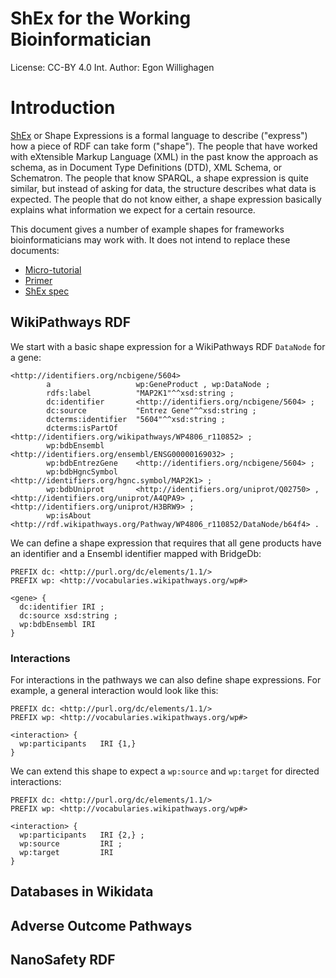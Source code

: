 # ShEx for the Working Bioinformatician

License: CC-BY 4.0 Int.
Author: Egon Willighagen

# Introduction

[ShEx](http://shex.io/) or Shape Expressions is a formal language to describe ("express")
how a piece of RDF can take form ("shape"). The people that have worked with eXtensible Markup Language (XML)
in the past know the approach as schema, as in Document Type Definitions (DTD), XML Schema, or Schematron.
The people that know SPARQL, a shape expression is quite similar, but instead of asking for data, the
structure describes what data is expected. The people that do not know either, a shape expression basically
explains what information we expect for a certain resource.

This document gives a number of example shapes for frameworks bioinformaticians may work with.
It does not intend to replace these documents:

* [Micro-tutorial](https://rawgit.com/shexSpec/shex.js/wikidata/doc/micro-tutorial.html)
* [Primer](http://shex.io/shex-primer/index.html)
* [ShEx spec](http://shex.io/shex-semantics/index.html)

## WikiPathways RDF

We start with a basic shape expression for a WikiPathways RDF `DataNode` for a gene:

```turtle
<http://identifiers.org/ncbigene/5604>
        a                   wp:GeneProduct , wp:DataNode ;
        rdfs:label          "MAP2K1"^^xsd:string ;
        dc:identifier       <http://identifiers.org/ncbigene/5604> ;
        dc:source           "Entrez Gene"^^xsd:string ;
        dcterms:identifier  "5604"^^xsd:string ;
        dcterms:isPartOf    <http://identifiers.org/wikipathways/WP4806_r110852> ;
        wp:bdbEnsembl       <http://identifiers.org/ensembl/ENSG00000169032> ;
        wp:bdbEntrezGene    <http://identifiers.org/ncbigene/5604> ;
        wp:bdbHgncSymbol    <http://identifiers.org/hgnc.symbol/MAP2K1> ;
        wp:bdbUniprot       <http://identifiers.org/uniprot/Q02750> , <http://identifiers.org/uniprot/A4QPA9> , <http://identifiers.org/uniprot/H3BRW9> ;
        wp:isAbout          <http://rdf.wikipathways.org/Pathway/WP4806_r110852/DataNode/b64f4> .
```

We can define a shape expression that requires that all gene products have an identifier
and a Ensembl identifier mapped with BridgeDb:

```shex
PREFIX dc: <http://purl.org/dc/elements/1.1/>
PREFIX wp: <http://vocabularies.wikipathways.org/wp#>

<gene> {
  dc:identifier IRI ;
  dc:source xsd:string ;
  wp:bdbEnsembl IRI
}
```

### Interactions

For interactions in the pathways we can also define shape expressions. For example, a general interaction would look like this:

```shex
PREFIX dc: <http://purl.org/dc/elements/1.1/>
PREFIX wp: <http://vocabularies.wikipathways.org/wp#>

<interaction> {
  wp:participants   IRI {1,} 
}
```

We can extend this shape to expect a `wp:source` and `wp:target` for directed interactions:

```shex
PREFIX dc: <http://purl.org/dc/elements/1.1/>
PREFIX wp: <http://vocabularies.wikipathways.org/wp#>

<interaction> {
  wp:participants   IRI {2,} ;
  wp:source         IRI ;
  wp:target         IRI
}
```

## Databases in Wikidata



## Adverse Outcome Pathways



## NanoSafety RDF


